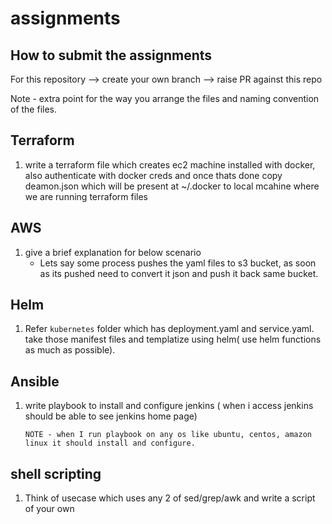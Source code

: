 # assignments

## How to submit the assignments 

For this repository --> create your own branch --> raise PR against this repo 

Note - extra point for the way you arrange the files and naming convention of the files. 

## Terraform 

1. write a terraform file which creates ec2 machine installed with docker, also authenticate with docker creds and once thats done copy deamon.json which will be present at ~/.docker to local mcahine where we are running terraform files

## AWS

1. give a brief explanation for below scenario 
   - Lets say some process pushes the yaml files to s3 bucket, as soon as its pushed need to convert it json and push it back same bucket.
   
## Helm 

1. Refer ``` kubernetes ``` folder  which has deployment.yaml and service.yaml. take those manifest files and templatize using helm( use helm functions as much as possible).

## Ansible
1. write playbook to install and configure jenkins ( when i access jenkins should be able to see jenkins home page)
    ```
    NOTE - when I run playbook on any os like ubuntu, centos, amazon linux it should install and configure.
    ```
## shell scripting 
1. Think of usecase which uses any 2 of sed/grep/awk and write a script of your own

